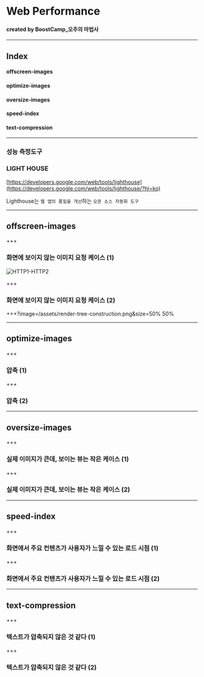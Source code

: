 # Web Performance

#### created by BoostCamp_오주의 마법사

---

## Index

#### offscreen-images
#### optimize-images
#### oversize-images
#### speed-index
#### text-compression

---

### 성능 측정도구 
### LIGHT HOUSE
[https://developers.google.com/web/tools/lighthouse](https://developers.google.com/web/tools/lighthouse/?hl=ko)  

Lighthouse는 `웹 앱의 품질을 개선`하는 `오픈 소스 자동화 도구`

---

## offscreen-images

+++

### 화면에 보이지 않는 이미지 요청 케이스 (1)
![HTTP1-HTTP2](/assets/http1-http2.png&size=cover)

+++

### 화면에 보이지 않는 이미지 요청 케이스 (2)

+++?image=/assets/render-tree-construction.png&size=50% 50%

---

## optimize-images

+++

### 압축 (1)

+++

### 압축 (2)

---

## oversize-images

+++

### 실제 이미지가 큰데, 보이는 뷰는 작은 케이스 (1)

+++

### 실제 이미지가 큰데, 보이는 뷰는 작은 케이스 (2)

---

## speed-index

+++

### 화면에서 주요 컨텐츠가 사용자가 느낄 수 있는 로드 시점 (1)

+++

### 화면에서 주요 컨텐츠가 사용자가 느낄 수 있는 로드 시점 (2)

---

## text-compression

+++

### 텍스트가 압축되지 않은 것 같다 (1)

+++

### 텍스트가 압축되지 않은 것 같다 (2)